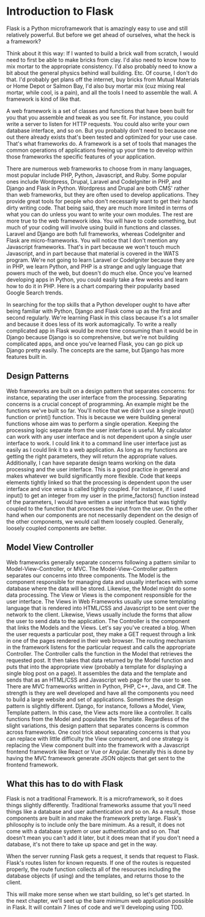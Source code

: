 # Introduction to Flask

Flask is a Python microframework that is amazingly easy to use and still relatively powerful. But before we get ahead of ourselves, what the heck is a framework?

Think about it this way: If I wanted to build a brick wall from scratch, I would need to first be able to make bricks from clay. I'd also need to know how to mix mortar to the appropriate consistency. I'd also probably need to know a bit about the general physics behind wall building. Etc. Of course, I don't do that. I'd probably get plans off the internet, buy bricks from Mutual Materials or Home Depot or Salmon Bay, I'd also buy mortar mix (cuz mixing real mortar, while cool, is a pain), and all the tools I need to assemble the wall. A framework is kind of like that.

A web framework is a set of classes and functions that have been built for you that you assemble and tweak as you see fit. For instance, you could write a server to listen for HTTP requests. You could also write your own database interface, and so on. But you probably don't need to because one out there already exists that's been tested and optimized for your use case. That's what frameworks do. A framework is a set of tools that manages the common operations of applications freeing up your time to develop within those frameworks the specific features of your application.

There are numerous web frameworks to choose from in many languages, most popular include PHP, Python, Javascript, and Ruby. Some popular ones include Wordpress, Drupal, Laravel and CodeIgniter in PHP, and Django and Flask in Python. Wordpress and Drupal are both CMS' rather than web frameworks, but they are often used to develop applications. They provide great tools for people who don't necessarily want to get their hands dirty writing code. That being said, they are much more limited in terms of what you can do unless you want to write your own modules. The rest are more true to the web framework idea. You will have to code something, but much of your coding will involve using build in functions and classes.  Laravel and Django are both full frameworks, whereas CodeIgniter and Flask are micro-frameworks. You will notice that I don't mention any Javascript frameworks. That's in part because we won't touch much Javascript, and in part because that material is covered in the WATS program. We're not going to learn Laravel or CodeIgniter because they are in PHP, we learn Python, and PHP is a strange and ugly language that powers much of the web, but doesn't do much else. Once you've learned developing apps in Python, you could easily take a few weeks and learn how to do it in PHP. Here is a chart comparing their popularity based Google Search trends.

   <script type="text/javascript" src="https://ssl.gstatic.com/trends_nrtr/2152_RC04/embed_loader.js"></script>
  <script type="text/javascript">
    trends.embed.renderExploreWidget("TIMESERIES", {"comparisonItem":[{"keyword":"/m/0dgs72v","geo":"US","time":"today 5-y"},{"keyword":"/m/06y_qx","geo":"US","time":"today 5-y"},{"keyword":"/m/0jwy148","geo":"US","time":"today 5-y"}],"category":0,"property":""}, {"exploreQuery":"date=today%205-y&geo=US&q=%2Fm%2F0dgs72v,%2Fm%2F06y_qx,%2Fm%2F0jwy148","guestPath":"https://trends.google.com:443/trends/embed/"});
  </script>

In searching for the top skills that a Python developer ought to have after being familiar with Python, Django and Flask come up as the first and second regularly. We're learning Flask in this class because it's a lot smaller and because it does less of its work automagically. To write a really complicated app in Flask would be more time consuming than it would be in Django because Django is so comprehensive, but we're not building complicated apps, and once you've learned Flask, you can go pick up Django pretty easily. The concepts are the same, but Django has more features built in.

## Design Patterns

Web frameworks are built on a design pattern that separates concerns: for instance, separating the user interface from the processing. Separating concerns is a crucial concept of programming. An example might be the functions we've built so far. You'll notice that we didn't use a single input() function or print() function. This is because we were building general functions whose aim was to perform a single operation. Keeping the processing logic separate from the user interface is useful. My calculator can work with any user interface and is not dependent upon a single user interface to work. I could link it to a command line user interface just as easily as I could link it to a web application. As long as my functions are getting the right parameters, they will return the appropriate values. Additionally, I can have separate design teams working on the data processing and the user interface. This is a good practice in general and makes whatever we build significantly more flexible. Code that keeps elements tightly linked so that the processing is dependent upon the user interface and vice versa is called tightly coupled. For instance, if I used input() to get an integer from my user in the prime_factors() function instead of the parameters, I would have written a user interface that was tightly coupled to the function that processes the input from the user. On the other hand when our components are not necessarily dependent on the design of the other components, we would call them loosely coupled. Generally, loosely coupled components are better.

## Model View Controller

Web frameworks generally separate concerns following a pattern similar to Model-View-Controller, or MVC. The Model-View-Controller pattern separates our concerns into three components. The Model is the component responsible for managing data and usually interfaces with some database where the data will be stored. Likewise, the Model might do some data processing. The View or Views is the component responsible for the user interface. The Views in Web Frameworks usually use some templating language that is rendered into HTML/CSS and Javascript to be sent over the network to the client. Likewise, Views usually include the forms that allow the user to send data to the application. The Controller is the component that links the Models and the Views. Let's say you've created a blog. When the user requests a particular post, they make a GET request through a link in one of the pages rendered in their web browser. The routing mechanism in the framework listens for the particular request and calls the appropriate Controller. The Controller calls the function in the Model that retrieves the requested post. It then takes that data returned by the Model function and puts that into the appropriate view (probably a template for displaying a single blog post on a page). It assembles the data and the template and sends that as an HTML/CSS and Javascript web page for the user to see. There are MVC frameworks written in Python, PHP, C++, Java, and C#. The strength is they are well developed and have all the components you need to build a large website and set of applications. Sometimes the design pattern is slightly different. Django, for instance, follows a Model, View, Template pattern. In this case, the View acts more like a controller. It calls functions from the Model and populates the Template. Regardless of the slight variations, this design pattern that separates concerns is common across frameworks. One cool trick about separating concerns is that you can replace with little difficulty the View component, and one strategy is replacing the View component built into the framework with a Javascript frontend framework like React or Vue or Angular. Generally this is done by having the MVC framework generate JSON objects that get sent to the frontend framework. 

## What this has to do with Flask

Flask is not a traditional Framework. It is a microframework, so it does things slightly differently. Traditional frameworks assume that you'll need things like a database and user authentication and so on. As a result, those components are built in and make the framework pretty large. Flask's philosophy is to include only the bare minimum. As a result, it does not come with a database system or user authentication and so on. That doesn't mean you can't add it later, but it does mean that if you don't need a database, it's not there to take up space and get in the way. 

When the server running Flask gets a request, it sends that request to Flask. Flask's routes listen for known requests. If one of the routes is requested properly, the route function collects all of the resources including the database objects (if using) and the templates, and returns those to the client. 

This will make more sense when we start building, so let's get started. In the next chapter, we'll seet up the bare minimum web application possible in Flask. It will contain 7 lines of code and we'll developing using TDD.
